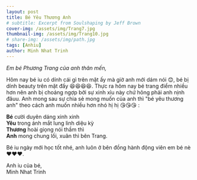 ```yaml
---
layout: post
title: Bé Yêu Thương Anh
# subtitle: Excerpt from Soulshaping by Jeff Brown
cover-img: /assets/img/Trang7.jpg
thumbnail-img: /assets/img/Trang10.jpg
# share-img: /assets/img/path.jpg
tags: [Anhiu]
author: Minh Nhat Trinh
---
```

*Em bé Phương Trang của anh thân mến,*

Hôm nay bé iu có dính cái gì trên mặt ấy mà giờ anh mới dám nói 😊, bé bị dính beauty trên mặt đấy 😆😆😆😆. Thực ra hôm nay bé trang điểm nhiều hơn nên anh bị choáng ngợp bởi sự xinh xỉu này chứ hông phải anh nịnh đâuu. Anh mong sau sự chia sẻ mong muốn của anh thì "bé yêu thương anh" theo cách anh muốn nhiều hơn nhó hị hị 😘😘😘 :

**Bé** cười duyên dáng xinh xinh\
**Yêu** trong ánh mắt lung linh diệu kỳ\
**Thương** hoài giọng nói thầm thì\
**Anh** mong chung lối, xuân thì bên Trang.

Bé iu ngày mới học tốt nhé, anh luôn ở bên đồng hành động viên em bé nè ❤️❤️❤️.

Anh iu của bé,\
Minh Nhat Trinh